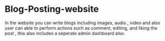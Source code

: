 # Blog-Posting-website
In the website you can write blogs including images, audio , video and also user can able to perform actions such as comment, editing, and liking the post , this also includes a seperate admin dashboard also.
